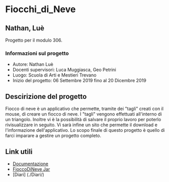 # Fiocchi_di_Neve
## Nathan, Luè

Progetto per il modulo 306.

### Informazioni sul progetto
 * Autore: Nathan Luè
 * Docenti supervisori: Luca Muggiasca, Geo Petrini
 * Luogo: Scuola di Arti e Mestieri Trevano
 * Inizio del progetto: 06 Settembre 2019 fino al 20 Dicembre 2019

## Descirizione del progetto
Fiocco di neve è  un applicativo che permette, tramite dei "tagli" creati con il mouse, di creare un fiocco di neve. I "tagli" vengono effettuati all'interno di un triangolo. Inoltre vi è la possibilità di salvare il proprio lavoro per poterlo rivisualizzare in seguito. Vi sarà infine un sito che permette il download e l'informazione dell'applicativo.
Lo scopo finale di questo progetto è quello di farci imparare a gestire un progetto completo.

## Link utili
* [Documentazione](./Documentazione/Documentazione.md)
* [FioccoDiNeve Jar](./FioccoDiNeve/dist/FioccoDiNeve.jar)
* [Diari] (./Diari/)